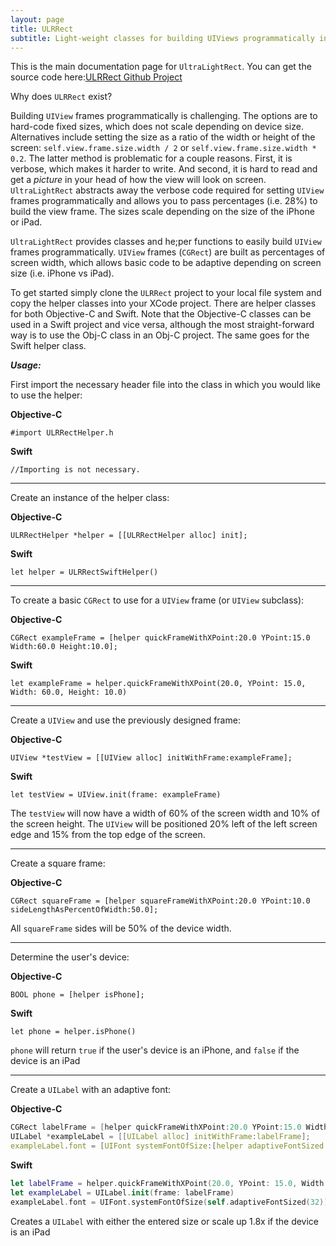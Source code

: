 ```yaml
---
layout: page
title: ULRRect
subtitle: Light-weight classes for building UIViews programmatically in Objective-C and Swift
---
```


This is the main documentation page for `UltraLightRect`. You can get the source code here:[ULRRect Github Project](https://github.com/jasondwyer/ulrrect)

Why does `ULRRect` exist?


Building `UIView` frames programmatically is challenging. The options are to hard-code fixed sizes, which does not scale depending on device size. Alternatives include setting the size as a ratio of the width or height of the screen: `self.view.frame.size.width / 2` or `self.view.frame.size.width * 0.2`. The latter method is problematic for a couple reasons. First, it is verbose, which makes it harder to write. And second, it is hard to read and get a *picture* in your head of how the view will look on screen. `UltraLightRect` abstracts away the verbose code required for setting `UIView` frames programmatically and allows you to pass percentages (i.e. 28%) to build the view frame. The sizes scale depending on the size of the iPhone or iPad. 

`UltraLightRect` provides classes and he;per functions to easily build `UIView` frames programmatically. `UIView` frames (`CGRect`) are built as percentages of screen width, which allows basic code to be adaptive depending on screen size (i.e. iPhone vs iPad).

To get started simply clone the `ULRRect` project to your local file system and copy the helper classes into your XCode project. There are helper classes for both Objective-C and Swift. Note that the Objective-C classes can be used in a Swift project and vice versa, although the most straight-forward way is to use the Obj-C class in an Obj-C project. The same goes for the Swift helper class.

***Usage:***

First import the necessary header file into the class in which you would like to use the helper:

**Objective-C**

`#import ULRRectHelper.h`

**Swift**

`//Importing is not necessary.`


***


Create an instance of the helper class:


**Objective-C**


`ULRRectHelper *helper = [[ULRRectHelper alloc] init];`


**Swift**


`let helper = ULRRectSwiftHelper()`


***

To create a basic `CGRect` to use for a `UIView` frame (or `UIView` subclass):


**Objective-C**


`CGRect exampleFrame = [helper quickFrameWithXPoint:20.0 YPoint:15.0 Width:60.0 Height:10.0];`


**Swift**

`let exampleFrame = helper.quickFrameWithXPoint(20.0, YPoint: 15.0, Width: 60.0, Height: 10.0)`


***

Create a `UIView` and use the previously designed frame:


**Objective-C**


`UIView *testView = [[UIView alloc] initWithFrame:exampleFrame];`


**Swift**

`let testView = UIView.init(frame: exampleFrame)`

The `testView` will now have a width of 60% of the screen width and 10% of the screen height. The `UIView` will be positioned 20% left of the left screen edge and 15% from the top edge of the screen.


***

Create a square frame:

**Objective-C**

`CGRect squareFrame = [helper squareFrameWithXPoint:20.0 YPoint:10.0 sideLengthAsPercentOfWidth:50.0];`


All `squareFrame` sides will be 50% of the device width.

***

Determine the user's device:


**Objective-C**

`BOOL phone = [helper isPhone];`


**Swift**

`let phone = helper.isPhone()`

`phone` will return `true` if the user's device is an iPhone, and `false` if the device is an iPad


***

Create a `UILabel` with an adaptive font:


**Objective-C**


```c
CGRect labelFrame = [helper quickFrameWithXPoint:20.0 YPoint:15.0 Width:60.0 Height:10.0];
UILabel *exampleLabel = [[UILabel alloc] initWithFrame:labelFrame];
exampleLabel.font = [UIFont systemFontOfSize:[helper adaptiveFontSized:32]];
```

**Swift**

```swift
let labelFrame = helper.quickFrameWithXPoint(20.0, YPoint: 15.0, Width: 60.0, Height: 10.0)
let exampleLabel = UILabel.init(frame: labelFrame)
exampleLabel.font = UIFont.systemFontOfSize(self.adaptiveFontSized(32))
```

Creates a `UILabel` with either the entered size or scale up 1.8x if the device is an iPad 

